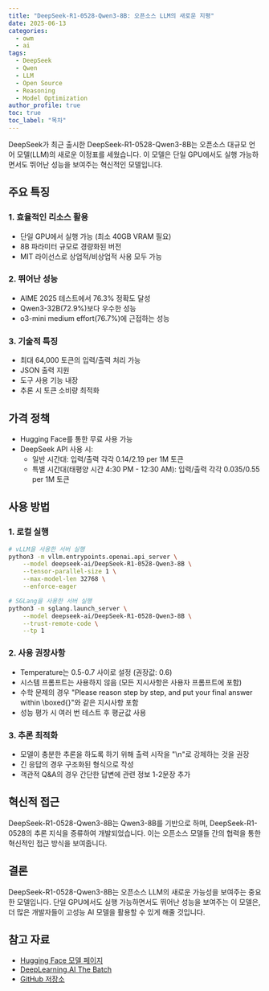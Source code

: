 ```yaml
---
title: "DeepSeek-R1-0528-Qwen3-8B: 오픈소스 LLM의 새로운 지평"
date: 2025-06-13
categories: 
  - owm
  - ai
tags: 
  - DeepSeek
  - Qwen
  - LLM
  - Open Source
  - Reasoning
  - Model Optimization
author_profile: true
toc: true
toc_label: "목차"
---
```


DeepSeek가 최근 출시한 DeepSeek-R1-0528-Qwen3-8B는 오픈소스 대규모 언어 모델(LLM)의 새로운 이정표를 세웠습니다. 이 모델은 단일 GPU에서도 실행 가능하면서도 뛰어난 성능을 보여주는 혁신적인 모델입니다.

## 주요 특징

### 1. 효율적인 리소스 활용

- 단일 GPU에서 실행 가능 (최소 40GB VRAM 필요)
- 8B 파라미터 규모로 경량화된 버전
- MIT 라이선스로 상업적/비상업적 사용 모두 가능

### 2. 뛰어난 성능

- AIME 2025 테스트에서 76.3% 정확도 달성
- Qwen3-32B(72.9%)보다 우수한 성능
- o3-mini medium effort(76.7%)에 근접하는 성능

### 3. 기술적 특징

- 최대 64,000 토큰의 입력/출력 처리 가능
- JSON 출력 지원
- 도구 사용 기능 내장
- 추론 시 토큰 소비량 최적화

## 가격 정책

- Hugging Face를 통한 무료 사용 가능
- DeepSeek API 사용 시:
  - 일반 시간대: 입력/출력 각각 $0.14/$2.19 per 1M 토큰
  - 특별 시간대(태평양 시간 4:30 PM - 12:30 AM): 입력/출력 각각 $0.035/$0.55 per 1M 토큰

## 사용 방법

### 1. 로컬 실행

```bash
# vLLM을 사용한 서버 실행
python3 -m vllm.entrypoints.openai.api_server \
    --model deepseek-ai/DeepSeek-R1-0528-Qwen3-8B \
    --tensor-parallel-size 1 \
    --max-model-len 32768 \
    --enforce-eager

# SGLang을 사용한 서버 실행
python3 -m sglang.launch_server \
    --model deepseek-ai/DeepSeek-R1-0528-Qwen3-8B \
    --trust-remote-code \
    --tp 1
```

### 2. 사용 권장사항

- Temperature는 0.5-0.7 사이로 설정 (권장값: 0.6)
- 시스템 프롬프트는 사용하지 않음 (모든 지시사항은 사용자 프롬프트에 포함)
- 수학 문제의 경우 "Please reason step by step, and put your final answer within \boxed{}"와 같은 지시사항 포함
- 성능 평가 시 여러 번 테스트 후 평균값 사용

### 3. 추론 최적화

- 모델이 충분한 추론을 하도록 하기 위해 출력 시작을 "<think>\n"로 강제하는 것을 권장
- 긴 응답의 경우 구조화된 형식으로 작성
- 객관적 Q&A의 경우 간단한 답변에 관련 정보 1-2문장 추가

## 혁신적 접근

DeepSeek-R1-0528-Qwen3-8B는 Qwen3-8B를 기반으로 하며, DeepSeek-R1-0528의 추론 지식을 증류하여 개발되었습니다. 이는 오픈소스 모델들 간의 협력을 통한 혁신적인 접근 방식을 보여줍니다.

## 결론

DeepSeek-R1-0528-Qwen3-8B는 오픈소스 LLM의 새로운 가능성을 보여주는 중요한 모델입니다. 단일 GPU에서도 실행 가능하면서도 뛰어난 성능을 보여주는 이 모델은, 더 많은 개발자들이 고성능 AI 모델을 활용할 수 있게 해줄 것입니다.

## 참고 자료

- [Hugging Face 모델 페이지](https://huggingface.co/deepseek-ai/DeepSeek-R1-0528-Qwen3-8B)
- [DeepLearning.AI The Batch](https://www.deeplearning.ai/the-batch/deepseek-r1s-update-leads-all-open-models-and-brings-it-up-to-date-with-the-latest-from-google-and-openai/)
- [GitHub 저장소](https://github.com/deepseek-ai/DeepSeek-R1)

